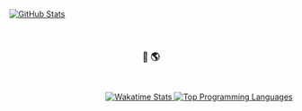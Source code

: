 <a href="https://github.com/anuraghazra/github-readme-stats">
  <img alt="GitHub Stats" src="https://github-readme-stats.vercel.app/api?username=mrgvsv&show_icons=true&theme=onedark" />
</a>

<br />
<br />
<br />
<h3 align="center">👋 🌎</h3>
<br />

<p align="right">
  <a href="https://github.com/anuraghazra/github-readme-stats">
	  <img alt="Wakatime Stats" src="https://github-readme-stats.vercel.app/api/wakatime?username=mrgvsv&layout=compact&theme=onedark"  />
	  <img alt="Top Programming Languages" src="https://github-readme-stats.vercel.app/api/top-langs/?username=mrgvsv&theme=onedark" />
  </a>
</p>
